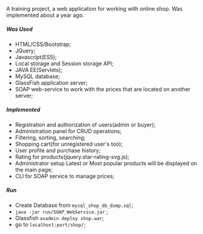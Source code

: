 A training project, a web application for working with online shop.
Was implemented about a year ago.
##### Was Used
- HTML/CSS/Bootstrap;
- JQuery;
- Javascript(ES5);
- Local storage and Session storage API;
- JAVA EE(Servlets);
- MySQL database;
- GlassFish application server;
- SOAP web-service to work with the prices that are located on another server;
##### Implemented
- Registration and authorization of users(admin or buyer);
- Administration panel for CRUD operations;
- Filtering, sorting, searching;
- Shopping cart(for unregistered user's too);
- User profile and purchase history;
- Rating for products(jquery.star-rating-svg.js);
- Administrator setup Latest or Most popular products will be displayed on the main page;
- CLI for SOAP service to manage prices;
##### Run
- Create Database from ```mysql_shop_db_dump.sql```;
- ```java -jar run/SOAP_WebService.jar``` ;
- Glassfish ```asadmin deploy shop.war```;
- go to ```localhost:port/shop/```;